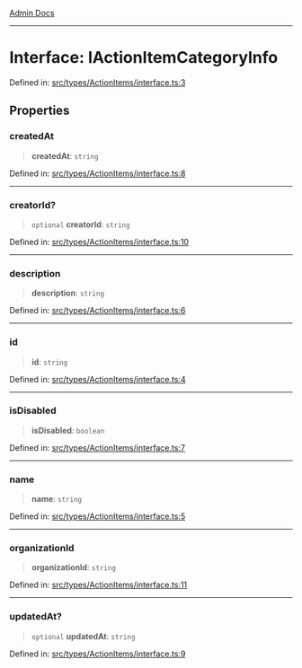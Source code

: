 [Admin Docs](/)

---

# Interface: IActionItemCategoryInfo

Defined in: [src/types/ActionItems/interface.ts:3](https://github.com/PalisadoesFoundation/talawa-admin/blob/main/src/types/ActionItems/interface.ts#L3)

## Properties

### createdAt

> **createdAt**: `string`

Defined in: [src/types/ActionItems/interface.ts:8](https://github.com/PalisadoesFoundation/talawa-admin/blob/main/src/types/ActionItems/interface.ts#L8)

---

### creatorId?

> `optional` **creatorId**: `string`

Defined in: [src/types/ActionItems/interface.ts:10](https://github.com/PalisadoesFoundation/talawa-admin/blob/main/src/types/ActionItems/interface.ts#L10)

---

### description

> **description**: `string`

Defined in: [src/types/ActionItems/interface.ts:6](https://github.com/PalisadoesFoundation/talawa-admin/blob/main/src/types/ActionItems/interface.ts#L6)

---

### id

> **id**: `string`

Defined in: [src/types/ActionItems/interface.ts:4](https://github.com/PalisadoesFoundation/talawa-admin/blob/main/src/types/ActionItems/interface.ts#L4)

---

### isDisabled

> **isDisabled**: `boolean`

Defined in: [src/types/ActionItems/interface.ts:7](https://github.com/PalisadoesFoundation/talawa-admin/blob/main/src/types/ActionItems/interface.ts#L7)

---

### name

> **name**: `string`

Defined in: [src/types/ActionItems/interface.ts:5](https://github.com/PalisadoesFoundation/talawa-admin/blob/main/src/types/ActionItems/interface.ts#L5)

---

### organizationId

> **organizationId**: `string`

Defined in: [src/types/ActionItems/interface.ts:11](https://github.com/PalisadoesFoundation/talawa-admin/blob/main/src/types/ActionItems/interface.ts#L11)

---

### updatedAt?

> `optional` **updatedAt**: `string`

Defined in: [src/types/ActionItems/interface.ts:9](https://github.com/PalisadoesFoundation/talawa-admin/blob/main/src/types/ActionItems/interface.ts#L9)
